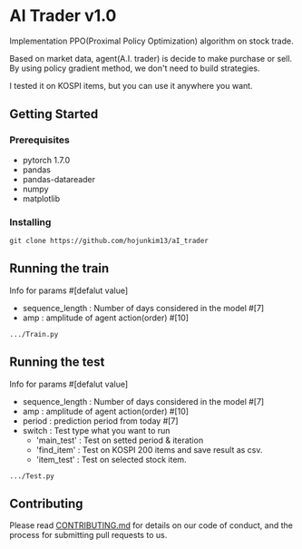 # AI Trader v1.0


Implementation PPO(Proximal Policy Optimization) algorithm on stock trade.

Based on market data, agent(A.I. trader) is decide to make purchase or sell.
By using policy gradient method, we don't need to build strategies.

I tested it on KOSPI items, but you can use it anywhere you want.
## Getting Started

### Prerequisites 

* pytorch 1.7.0
* pandas
* pandas-datareader
* numpy
* matplotlib

### Installing

```
git clone https://github.com/hojunkim13/aI_trader
```

## Running the train
Info for params #[defalut value]
* sequence_length : Number of days considered in the model #[7]
* amp : amplitude of agent action(order) #[10]


```
.../Train.py
```
## Running the test
Info for params #[defalut value]
* sequence_length : Number of days considered in the model #[7]
* amp : amplitude of agent action(order) #[10]
* period : prediction period from today #[7]
* switch : Test type what you want to run 
    * 'main_test' : Test on setted period & iteration
    * 'find_item' : Test on KOSPI 200 items and save result as csv.
    * 'item_test' : Test on selected stock item.

```
.../Test.py
```



## Contributing

Please read [CONTRIBUTING.md](https://gist.github.com/PurpleBooth/b24679402957c63ec426) for details on our code of conduct, and the process for submitting pull requests to us.
